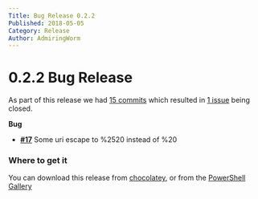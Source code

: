 ```yaml
---
Title: Bug Release 0.2.2
Published: 2018-05-05
Category: Release
Author: AdmiringWorm
---
```


# 0.2.2 Bug Release

As part of this release we had [15 commits](https://github.com/WormieCorp/Wormies-AU-Helpers/compare/0.2.1...0.2.2) which resulted in [1 issue](https://github.com/WormieCorp/Wormies-AU-Helpers/issues?milestone=7&state=closed) being closed.

**Bug**

-   [**#17**](https://github.com/WormieCorp/Wormies-AU-Helpers/issues/17) Some uri escape to %2520 instead of %20

### Where to get it

You can download this release from [chocolatey](https://chocolatey.org/packages/wormies-au-helpers/0.2.2), or from the [PowerShell Gallery](https://www.powershellgallery.com/packages/Wormies-AU-Helpers/0.2.2)
